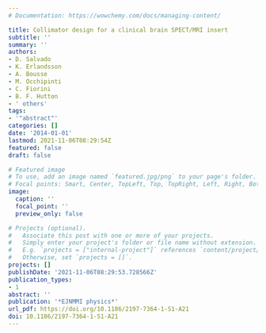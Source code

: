 ```yaml
---
# Documentation: https://wowchemy.com/docs/managing-content/

title: Collimator design for a clinical brain SPECT/MRI insert
subtitle: ''
summary: ''
authors:
- D. Salvado
- K. Erlandsson
- A. Bousse
- M. Occhipinti
- C. Fiorini
- B. F. Hutton
- ' others'
tags:
- '"abstract"'
categories: []
date: '2014-01-01'
lastmod: 2021-11-06T08:29:54Z
featured: false
draft: false

# Featured image
# To use, add an image named `featured.jpg/png` to your page's folder.
# Focal points: Smart, Center, TopLeft, Top, TopRight, Left, Right, BottomLeft, Bottom, BottomRight.
image:
  caption: ''
  focal_point: ''
  preview_only: false

# Projects (optional).
#   Associate this post with one or more of your projects.
#   Simply enter your project's folder or file name without extension.
#   E.g. `projects = ["internal-project"]` references `content/project/deep-learning/index.md`.
#   Otherwise, set `projects = []`.
projects: []
publishDate: '2021-11-06T08:29:53.728566Z'
publication_types:
- 1
abstract: ''
publication: '*EJNMMI physics*'
url_pdf: https://doi.org/10.1186/2197-7364-1-S1-A21
doi: 10.1186/2197-7364-1-S1-A21
---
```

